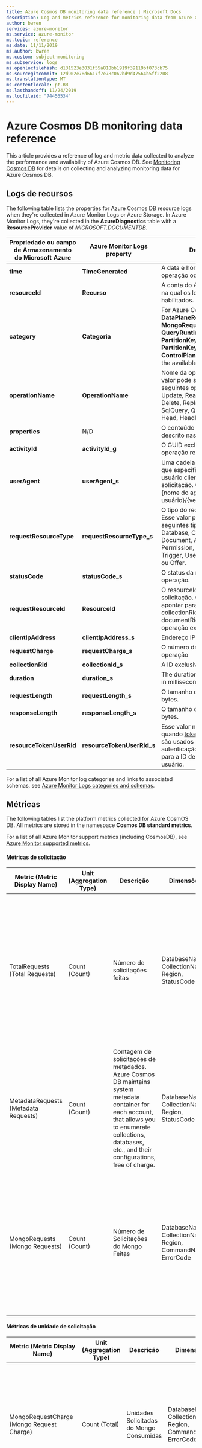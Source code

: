 ```yaml
---
title: Azure Cosmos DB monitoring data reference | Microsoft Docs
description: Log and metrics reference for monitoring data from Azure Cosmos DB.
author: bwren
services: azure-monitor
ms.service: azure-monitor
ms.topic: reference
ms.date: 11/11/2019
ms.author: bwren
ms.custom: subject-monitoring
ms.subservice: logs
ms.openlocfilehash: d131523e3031f55a818bb1919f39119bf073cb75
ms.sourcegitcommit: 12d902e78d6617f7e78c062bd9d47564b5ff2208
ms.translationtype: MT
ms.contentlocale: pt-BR
ms.lasthandoff: 11/24/2019
ms.locfileid: "74456534"
---
```

# <a name="azure-cosmos-db-monitoring-data-reference"></a>Azure Cosmos DB monitoring data reference
This article provides a reference of log and metric data collected to analyze the performance and availability of Azure Cosmos DB. See [Monitoring Cosmos DB](monitor-cosmos-db.md) for details on collecting and analyzing monitoring data for Azure Cosmos DB.


## <a name="resource-logs"></a>Logs de recursos
The following table lists the properties for Azure Cosmos DB resource logs when they're collected in Azure Monitor Logs or Azure Storage. In Azure Monitor Logs, they're collected in the **AzureDiagnostics** table with a **ResourceProvider** value of *MICROSOFT.DOCUMENTDB*. 

| Propriedade ou campo de Armazenamento do Microsoft Azure | Azure Monitor Logs property | Descrição |
| --- | --- | --- |
| **time** | **TimeGenerated** | A data e hora (UTC) em que a operação ocorreu. |
| **resourceId** | **Recurso** | A conta do Azure Cosmos DB na qual os logs estão habilitados.|
| **category** | **Categoria** | For Azure Cosmos DB logs, **DataPlaneRequests**, **MongoRequests**, **QueryRuntimeStatistics**, **PartitionKeyStatistics**, **PartitionKeyRUConsumption**, **ControlPlaneRequests** are the available log types. |
| **operationName** | **OperationName** | Nome da operação. Esse valor pode ser uma das seguintes operações: Create, Update, Read, ReadFeed, Delete, Replace, Execute, SqlQuery, Query, JSQuery, Head, HeadFeed ou Upsert.   |
| **properties** | N/D | O conteúdo desse campo é descrito nas linhas a seguir. |
| **activityId** | **activityId_g** | O GUID exclusivo da operação registrada. |
| **userAgent** | **userAgent_s** | Uma cadeia de caracteres que especifica o agente do usuário cliente que executa a solicitação. O formato é {nome do agente do usuário}/{versão}.|
| **requestResourceType** | **requestResourceType_s** | O tipo do recurso acessado. Esse valor pode ser um dos seguintes tipos de recursos: Database, Collection, Document, Attachment, User, Permission, StoredProcedure, Trigger, UserDefinedFunction ou Offer. |
| **statusCode** | **statusCode_s** | O status da resposta da operação. |
| **requestResourceId** | **ResourceId** | O resourceId referente à solicitação. O valor pode apontar para databaseRid, collectionRid ou documentRid, dependendo da operação executada.|
| **clientIpAddress** | **clientIpAddress_s** | Endereço IP do cliente. |
| **requestCharge** | **requestCharge_s** | O número de RUs usadas pela operação |
| **collectionRid** | **collectionId_s** | A ID exclusiva da coleção.|
| **duration** | **duration_s** | The duration of the operation, in milliseconds. |
| **requestLength** | **requestLength_s** | O tamanho da solicitação, em bytes. |
| **responseLength** | **responseLength_s** | O tamanho da resposta, em bytes.|
| **resourceTokenUserRid** | **resourceTokenUserRid_s** | Esse valor não fica vazio quando [tokens de recurso](https://docs.microsoft.com/azure/cosmos-db/secure-access-to-data#resource-tokens) são usados para autenticação. O valor aponta para a ID de recurso do usuário. |

For a list of all Azure Monitor log categories and links to associated schemas, see [Azure Monitor Logs categories and schemas](../azure-monitor/platform/diagnostic-logs-schema.md). 

## <a name="metrics"></a>Métricas
The following tables list the platform metrics collected for Azure CosmOS DB. All metrics are stored in the namespace **Cosmos DB standard metrics**.

For a list of all Azure Monitor support metrics (including CosmosDB), see [Azure Monitor supported metrics](../azure-monitor/platform/metrics-supported.md). 

#### <a name="request-metrics"></a>Métricas de solicitação
            
|Metric (Metric Display Name)|Unit (Aggregation Type) |Descrição|Dimensões| Granularidades de tempo| Mapeamento de métrica herdada | Uso |
|---|---|---|---| ---| ---| ---|
| TotalRequests (Total Requests) | Count (Count) | Número de solicitações feitas| DatabaseName, CollectionName, Region, StatusCode| Tudo | TotalRequests, Http 2xx, Http 3xx, Http 400, Http 401, Erro interno do servidor, Serviço Não Disponível, Solicitações Limitadas, Média de Solicitações por Segundo | Used to monitor requests per status code, container at a minute granularity. Para obter a média de solicitações por segundo, use a agregação de contagem no minuto e divida por 60. |
| MetadataRequests (Metadata Requests) |Count (Count) | Contagem de solicitações de metadados. Azure Cosmos DB maintains system metadata container for each account, that allows you to enumerate collections, databases, etc., and their configurations, free of charge. | DatabaseName, CollectionName, Region, StatusCode| Tudo| |Usada para monitorar os limitadores devido a solicitações de metadados.|
| MongoRequests (Mongo Requests) | Count (Count) | Número de Solicitações do Mongo Feitas | DatabaseName, CollectionName, Region, CommandName, ErrorCode| Tudo |Taxa de Solicitação de Consulta do Mongo, Taxa de Solicitação de Atualização do Mongo, Taxa de Solicitação de Exclusão do Mongo, Taxa de Solicitação de Inserção do Mongo, Taxa de Solicitação de Contagem do Mongo| Usada para monitorar os erros de solicitação do Mongo, usos por tipo de comando. |

#### <a name="request-unit-metrics"></a>Métricas de unidade de solicitação

|Metric (Metric Display Name)|Unit (Aggregation Type)|Descrição|Dimensões| Granularidades de tempo| Mapeamento de métrica herdada | Uso |
|---|---|---|---| ---| ---| ---|
| MongoRequestCharge (Mongo Request Charge) | Count (Total) |Unidades Solicitadas do Mongo Consumidas| DatabaseName, CollectionName, Region, CommandName, ErrorCode| Tudo |Encargo de Solicitação de Consulta do Mongo, Encargo de Solicitação de Atualização do Mongo, Encargo de Solicitação de Exclusão do Mongo, Encargo de Solicitação de Inserção do Mongo, Encargo de Solicitação de Contagem do Mongo| Usada para monitorar RUs de recurso do Mongo em um minuto.|
| TotalRequestUnits (Total Request Units)| Count (Total) | Unidades Solicitadas Consumidas| DatabaseName, CollectionName, Region, StatusCode |Tudo| TotalRequestUnits| Usada para monitorar o uso de RU Total a uma granularidade de minuto. Para obter a média de RU consumida por segundo, use a agregação total no minuto e divida por 60.|
| ProvisionedThroughput (Provisioned Throughput)| Count (Maximum) |Provisioned throughput at container granularity| DatabaseName, ContainerName| 5 M| | Used to monitor provisioned throughput per container.|

#### <a name="storage-metrics"></a>Métricas de armazenamento

|Metric (Metric Display Name)|Unit (Aggregation Type)|Descrição|Dimensões| Granularidades de tempo| Mapeamento de métrica herdada | Uso |
|---|---|---|---| ---| ---| ---|
| AvailableStorage (Available Storage) |Bytes (Total) | Total available storage reported at 5-minutes granularity per region| DatabaseName, CollectionName, Region| 5 M| Armazenamento disponível| Usada para monitorar a capacidade de armazenamento disponível (aplicável apenas para coleções de armazenamento fixas). A granularidade mínima deve ser de 5 minutos.| 
| DataUsage (Data Usage) |Bytes (Total) |Total data usage reported at 5-minutes granularity per region| DatabaseName, CollectionName, Region| 5 M |Tamanho dos dados | Used to monitor total data usage at container and region, minimum granularity should be 5 minutes.|
| IndexUsage (Index Usage) | Bytes (Total) |Total Index usage reported at 5-minutes granularity per region| DatabaseName, CollectionName, Region| 5 M| Tamanho do Índice| Used to monitor total data usage at container and region, minimum granularity should be 5 minutes. |
| DocumentQuota (Document Quota) | Bytes (Total) | Total storage quota reported at 5-minutes granularity per region.| DatabaseName, CollectionName, Region| 5 M |Capacidade de Armazenamento| Used to monitor total quota at container and region, minimum granularity should be 5 minutes.|
| DocumentCount (Document Count) | Count (Total) |Total document count reported at 5-minutes granularity per region| DatabaseName, CollectionName, Region| 5 M |Contagem de documentos|Used to monitor document count at container and region, minimum granularity should be 5 minutes.|

#### <a name="latency-metrics"></a>Métricas de latência

|Metric (Metric Display Name)|Unit (Aggregation Type)|Descrição|Dimensões| Granularidades de tempo| Uso |
|---|---|---|---| ---| ---|
| ReplicationLatency (Replication Latency)| MilliSeconds (Minimum, Maximum, Average) | Latência de replicação P99 nas regiões de origem e de destino para conta habilitada geograficamente| SourceRegion, TargetRegion| Tudo | Usada para monitorar a latência de replicação P99 entre quaisquer duas regiões para uma conta com replicação geográfica. |


#### <a name="availability-metrics"></a>Métricas de disponibilidade

|Metric (Metric Display Name) |Unit (Aggregation Type)|Descrição| Granularidades de tempo| Mapeamento de métrica herdada | Uso |
|---|---|---|---| ---| ---|
| ServiceAvailability (Service Availability)| Percent (Minimum, Maximum) | Disponibilidade de solicitações de conta na granularidade de uma hora| 1H | Disponibilidade do serviço | Represents the percent of total passed requests. Uma solicitação será considerada com falha devido a erro de sistema se o código de status for 410, 500 ou 503. Usada para monitorar a disponibilidade da conta na granularidade de hora. |


#### <a name="cassandra-api-metrics"></a>Métricas da API do Cassandra

|Metric (Metric Display Name)|Unit (Aggregation Type)|Descrição|Dimensões| Granularidades de tempo| Uso |
|---|---|---|---| ---| ---|
| CassandraRequests (Cassandra Requests) | Count (Count) | Número de solicitações da API do Cassandra feitas| DatabaseName, CollectionName, ErrorCode, Region, OperationType, ResourceType| Tudo| Usada para monitorar solicitações do Cassandra em uma granularidade de minuto. Para obter a média de solicitações por segundo, use a agregação de contagem no minuto e divida por 60.|
| CassandraRequestCharges (Cassandra Request Charges) | Count (Sum, Min, Max, Avg) | Unidades de solicitação consumidas pelas solicitações de API do Cassandra| DatabaseName, CollectionName, Region, OperationType, ResourceType| Tudo| Usada para monitorar as RUs usadas por minuto por uma conta de API do Cassandra.|
| CassandraConnectionClosures (Cassandra Connection Closures) |Count (Count) |Número de conexões do Cassandra fechadas| ClosureReason, Region| Tudo | Usada para monitorar a conectividade entre os clientes e a API do Cassandra do Azure Cosmos DB.|

## <a name="see-also"></a>Consulte também

- See [Monitoring Azure Cosmos DB](monitor-cosmos-db.md) for a description of monitoring Azure Cosmos DB.
- See [Monitoring Azure resources with Azure Monitor](../azure-monitor/insights/monitor-azure-resource.md) for details on monitoring Azure resources.
